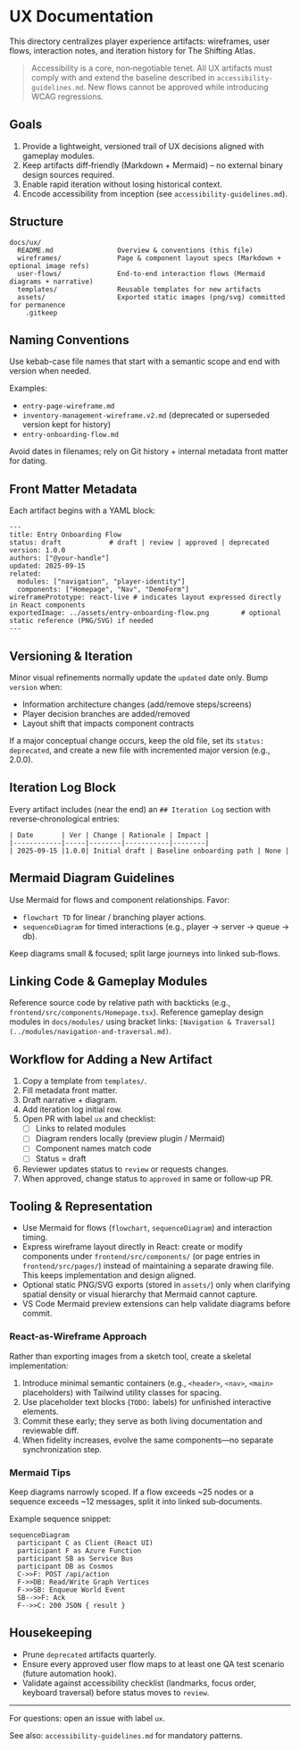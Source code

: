 # UX Documentation

This directory centralizes player experience artifacts: wireframes, user flows, interaction notes, and iteration history for The Shifting Atlas.

> Accessibility is a core, non‑negotiable tenet. All UX artifacts must comply with and extend the baseline described in `accessibility-guidelines.md`. New flows cannot be approved while introducing WCAG regressions.

## Goals

1. Provide a lightweight, versioned trail of UX decisions aligned with gameplay modules.
2. Keep artifacts diff‑friendly (Markdown + Mermaid) – no external binary design sources required.
3. Enable rapid iteration without losing historical context.
4. Encode accessibility from inception (see `accessibility-guidelines.md`).

## Structure

```
docs/ux/
  README.md                Overview & conventions (this file)
  wireframes/              Page & component layout specs (Markdown + optional image refs)
  user-flows/              End‑to‑end interaction flows (Mermaid diagrams + narrative)
  templates/               Reusable templates for new artifacts
  assets/                  Exported static images (png/svg) committed for permanence
    .gitkeep
```

## Naming Conventions

Use kebab-case file names that start with a semantic scope and end with version when needed.

Examples:

- `entry-page-wireframe.md`
- `inventory-management-wireframe.v2.md` (deprecated or superseded version kept for history)
- `entry-onboarding-flow.md`

Avoid dates in filenames; rely on Git history + internal metadata front matter for dating.

## Front Matter Metadata

Each artifact begins with a YAML block:

```
---
title: Entry Onboarding Flow
status: draft            # draft | review | approved | deprecated
version: 1.0.0
authors: ["@your-handle"]
updated: 2025-09-15
related:
  modules: ["navigation", "player-identity"]
  components: ["Homepage", "Nav", "DemoForm"]
wireframePrototype: react-live # indicates layout expressed directly in React components
exportedImage: ../assets/entry-onboarding-flow.png        # optional static reference (PNG/SVG) if needed
---
```

## Versioning & Iteration

Minor visual refinements normally update the `updated` date only. Bump `version` when:

- Information architecture changes (add/remove steps/screens)
- Player decision branches are added/removed
- Layout shift that impacts component contracts

If a major conceptual change occurs, keep the old file, set its `status: deprecated`, and create a new file with incremented major version (e.g., 2.0.0).

## Iteration Log Block

Every artifact includes (near the end) an `## Iteration Log` section with reverse‑chronological entries:

```
| Date       | Ver | Change | Rationale | Impact |
|------------|-----|--------|-----------|--------|
| 2025-09-15 |1.0.0| Initial draft | Baseline onboarding path | None |
```

## Mermaid Diagram Guidelines

Use Mermaid for flows and component relationships. Favor:

- `flowchart TD` for linear / branching player actions.
- `sequenceDiagram` for timed interactions (e.g., player -> server -> queue -> db).

Keep diagrams small & focused; split large journeys into linked sub‑flows.

## Linking Code & Gameplay Modules

Reference source code by relative path with backticks (e.g., `frontend/src/components/Homepage.tsx`).
Reference gameplay design modules in `docs/modules/` using bracket links: `[Navigation & Traversal](../modules/navigation-and-traversal.md)`.

## Workflow for Adding a New Artifact

1. Copy a template from `templates/`.
2. Fill metadata front matter.
3. Draft narrative + diagram.
4. Add iteration log initial row.
5. Open PR with label `ux` and checklist:
    - [ ] Links to related modules
    - [ ] Diagram renders locally (preview plugin / Mermaid)
    - [ ] Component names match code
    - [ ] Status = draft
6. Reviewer updates status to `review` or requests changes.
7. When approved, change status to `approved` in same or follow‑up PR.

## Tooling & Representation

- Use Mermaid for flows (`flowchart`, `sequenceDiagram`) and interaction timing.
- Express wireframe layout directly in React: create or modify components under `frontend/src/components/` (or page entries in `frontend/src/pages/`) instead of maintaining a separate drawing file. This keeps implementation and design aligned.
- Optional static PNG/SVG exports (stored in `assets/`) only when clarifying spatial density or visual hierarchy that Mermaid cannot capture.
- VS Code Mermaid preview extensions can help validate diagrams before commit.

### React-as-Wireframe Approach

Rather than exporting images from a sketch tool, create a skeletal implementation:

1. Introduce minimal semantic containers (e.g., `<header>`, `<nav>`, `<main>` placeholders) with Tailwind utility classes for spacing.
2. Use placeholder text blocks (`TODO:` labels) for unfinished interactive elements.
3. Commit these early; they serve as both living documentation and reviewable diff.
4. When fidelity increases, evolve the same components—no separate synchronization step.

### Mermaid Tips

Keep diagrams narrowly scoped. If a flow exceeds ~25 nodes or a sequence exceeds ~12 messages, split it into linked sub‑documents.

Example sequence snippet:

```mermaid
sequenceDiagram
  participant C as Client (React UI)
  participant F as Azure Function
  participant SB as Service Bus
  participant DB as Cosmos
  C->>F: POST /api/action
  F->>DB: Read/Write Graph Vertices
  F->>SB: Enqueue World Event
  SB-->>F: Ack
  F-->>C: 200 JSON { result }
```

## Housekeeping

- Prune `deprecated` artifacts quarterly.
- Ensure every approved user flow maps to at least one QA test scenario (future automation hook).
- Validate against accessibility checklist (landmarks, focus order, keyboard traversal) before status moves to `review`.

---

For questions: open an issue with label `ux`.

See also: `accessibility-guidelines.md` for mandatory patterns.
